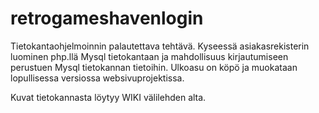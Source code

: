 # retrogameshavenlogin

Tietokantaohjelmoinnin palautettava tehtävä. Kyseessä asiakasrekisterin luominen php.llä Mysql tietokantaan
ja mahdollisuus kirjautumiseen perustuen Mysql tietokannan tietoihin. 
Ulkoasu on köpö ja muokataan lopullisessa versiossa websivuprojektissa.

Kuvat tietokannasta löytyy WIKI välilehden alta.
